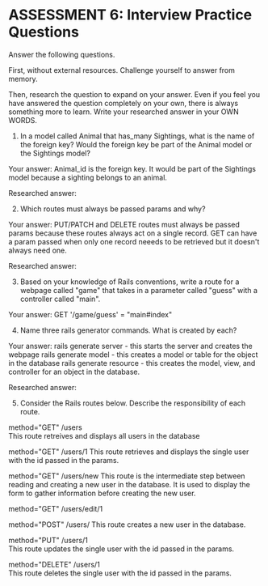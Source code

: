 # ASSESSMENT 6: Interview Practice Questions
Answer the following questions.

First, without external resources. Challenge yourself to answer from memory.

Then, research the question to expand on your answer. Even if you feel you have answered the question completely on your own, there is always something more to learn. Write your researched answer in your OWN WORDS.

1. In a model called Animal that has_many Sightings, what is the name of the foreign key? Would the foreign key be part of the Animal model or the Sightings model?

  Your answer: Animal_id is the foreign key. It would be part of the Sightings model because a sighting belongs to an animal.

  Researched answer:



2. Which routes must always be passed params and why?

  Your answer: PUT/PATCH and DELETE routes must always be passed params because these routes always act on a single record. GET can have a param passed when only one record neeeds to be retrieved but it doesn't always need one.

  Researched answer:



3. Based on your knowledge of Rails conventions, write a route for a webpage called "game" that takes in a parameter called "guess" with a controller called "main".

  Your answer: GET '/game/guess' = "main#index"



4. Name three rails generator commands. What is created by each?

  Your answer:
  rails generate server - this starts the server and creates the webpage
  rails generate model - this creates a model or table for the object in the database
  rails generate resource -  this creates the model, view, and controller for an object in the database.

  Researched answer:



5. Consider the Rails routes below. Describe the responsibility of each route.

method="GET"    /users       
This route retreives and displays all users in the database   

method="GET"    /users/1 
This route retrieves and displays the single user with the id passed in the params. 

method="GET"    /users/new
This route is the intermediate step between reading and creating a new user in the database. It is used to display the form to gather information before creating the new user.

method="GET"    /users/edit/1    

method="POST"   /users/ 
This route creates a new user in the database.      

method="PUT"    /users/1  
This route updates the single user with the id passed in the params. 

method="DELETE" /users/1      
This route deletes the single user with the id passed in the params. 
